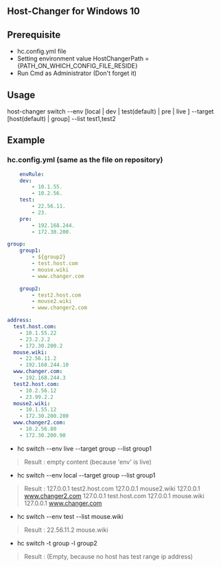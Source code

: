 ## Host-Changer for Windows 10
## Prerequisite
- hc.config.yml file 
- Setting environment value HostChangerPath = {PATH_ON_WHICH_CONFIG_FILE_RESIDE}
- Run Cmd as Administrator (Don't forget it)

## Usage
host-changer switch --env [local | dev | test(default) | pre | live ] --target [host(default) | group] --list test1,test2

## Example
### hc.config.yml (same as the file on repository)
```yml
    envRule:
    dev: 
        - 10.1.55.
        - 10.2.56.
    test: 
        - 22.56.11.
        - 23.
    pre: 
        - 192.168.244.
        - 172.30.200.

group:
    group1:
        - ${group2}
        - test.host.com
        - mouse.wiki
        - www.changer.com

    group2:
        - test2.host.com
        - mouse2.wiki
        - www.changer2.com

address:
  test.host.com:
    - 10.1.55.22
    - 23.2.2.2
    - 172.30.200.2
  mouse.wiki:
    - 22.56.11.2
    - 192.168.244.10
  www.changer.com:
    - 192.168.244.3
  test2.host.com:
    - 10.2.56.12
    - 23.99.2.2
  mouse2.wiki:
    - 10.1.55.12
    - 172.30.200.200
  www.changer2.com:
    - 10.2.56.80
    - 172.30.200.90
```

- hc switch --env live --target group --list group1
> Result : 
>    empty content (because 'env' is live)

- hc switch --env local --target group --list group1
> Result :
>    127.0.0.1 test2.host.com
>    127.0.0.1 mouse2.wiki
>    127.0.0.1 www.changer2.com
>    127.0.0.1 test.host.com
>    127.0.0.1 mouse.wiki
>    127.0.0.1 www.changer.com

- hc switch --env test --list mouse.wiki
> Result :
>    22.56.11.2 mouse.wiki 

- hc switch -t group -l group2
> Result :
>    (Empty, because no host has test range ip address)

